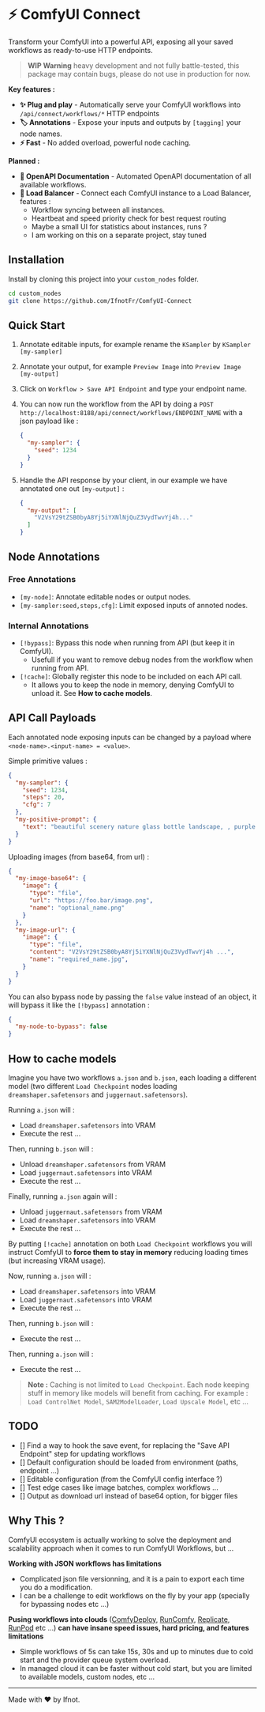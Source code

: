 # ⚡ ComfyUI Connect

Transform your ComfyUI into a powerful API, exposing all your saved workflows as ready-to-use HTTP endpoints.

> **WIP Warning** heavy development and not fully battle-tested, this package may contain bugs, please do not use in production for now.

**Key features :**

- **✨ Plug and play** - Automatically serve your ComfyUI workflows into `/api/connect/workflows/*` HTTP endpoints
- **🏷️ Annotations** - Expose your inputs and outputs by `[tagging]` your node names.
- **⚡ Fast** - No added overload, powerful node caching.

**Planned :**

- **📖 OpenAPI Documentation** - Automated OpenAPI documentation of all available workflows.
- **🔀 Load Balancer** - Connect each ComfyUI instance to a Load Balancer, features :
  - Workflow syncing between all instances.
  - Heartbeat and speed priority check for best request routing
  - Maybe a small UI for statistics about instances, runs ?
  - I am working on this on a separate project, stay tuned

## Installation

Install by cloning this project into your `custom_nodes` folder.

```sh
cd custom_nodes
git clone https://github.com/IfnotFr/ComfyUI-Connect
```

## Quick Start

1. Annotate editable inputs, for example rename the `KSampler` by `KSampler [my-sampler]`

2. Annotate your output, for example `Preview Image` into `Preview Image [my-output]`

3. Click on `Workflow > Save API Endpoint` and type your endpoint name.

4. You can now run the workflow from the API by doing a `POST http://localhost:8188/api/connect/workflows/ENDPOINT_NAME` with a json payload like :

    ```json
    {
      "my-sampler": {
        "seed": 1234
      }
    }
    ```

5. Handle the API response by your client, in our example we have annotated one out `[my-output]` :

    ```json
    {
      "my-output": [
        "V2VsY29tZSB0byA8Yj5iYXNlNjQuZ3VydTwvYj4h..."
      ]
    }
    ```

## Node Annotations

### Free Annotations

- `[my-node]`: Annotate editable nodes or output nodes.
- `[my-sampler:seed,steps,cfg]`: Limit exposed inputs of annoted nodes.

### Internal Annotations

- `[!bypass]`: Bypass this node when running from API (but keep it in ComfyUI).
  - Usefull if you want to remove debug nodes from the workflow when running from API.
- `[!cache]`: Globally register this node to be included on each API call.
  - It allows you to keep the node in memory, denying ComfyUI to unload it. See **How to cache models**.

## API Call Payloads

Each annotated node exposing inputs can be changed by a payload where `<node-name>.<input-name> = <value>`.

Simple primitive values :

```json
{
  "my-sampler": {
    "seed": 1234,
    "steps": 20,
    "cfg": 7
  },
  "my-positive-prompt": {
    "text": "beautiful scenery nature glass bottle landscape, , purple galaxy bottle,"
  }
}
```

Uploading images (from base64, from url) :

```json
{
  "my-image-base64": {
    "image": {
      "type": "file",
      "url": "https://foo.bar/image.png",
      "name": "optional_name.png"
    }
  },
  "my-image-url": {
    "image": {
      "type": "file",
      "content": "V2VsY29tZSB0byA8Yj5iYXNlNjQuZ3VydTwvYj4h ...",
      "name": "required_name.jpg",
    }
  }
}
```

You can also bypass node by passing the `false` value instead of an object, it will bypass it like the `[!bypass]` annotation :

```json
{
  "my-node-to-bypass": false
}
```

## How to cache models

Imagine you have two workflows `a.json` and `b.json`, each loading a different model (two different `Load Checkpoint` nodes loading `dreamshaper.safetensors` and `juggernaut.safetensors`).

Running `a.json` will :

- Load `dreamshaper.safetensors` into VRAM
- Execute the rest ...

Then, running `b.json` will :

- Unload `dreamshaper.safetensors` from VRAM
- Load `juggernaut.safetensors` into VRAM
- Execute the rest ...

Finally, running `a.json` again will :

- Unload `juggernaut.safetensors` from VRAM
- Load `dreamshaper.safetensors` into VRAM
- Execute the rest ...

By putting `[!cache]` annotation on both `Load Checkpoint` workflows you will instruct ComfyUI to **force them to stay in memory** reducing loading times (but increasing VRAM usage).

Now, running `a.json` will :

- Load `dreamshaper.safetensors` into VRAM
- Load `juggernaut.safetensors` into VRAM
- Execute the rest ...

Then, running `b.json` will :

- Execute the rest ...

Then, running `a.json` will :

- Execute the rest ...

> **Note :** Caching is not limited to `Load Checkpoint`. Each node keeping stuff in memory like models will benefit from caching. For example : `Load ControlNet Model`, `SAM2ModelLoader`, `Load Upscale Model`, etc ...

## TODO

- [] Find a way to hook the save event, for replacing the "Save API Endpoint" step for updating workflows
- [] Default configuration should be loaded from environment (paths, endpoint ...)
- [] Editable configuration (from the ComfyUI config interface ?)
- [] Test edge cases like image batches, complex workflows ...
- [] Output as download url instead of base64 option, for bigger files

## Why This ?

ComfyUI ecosystem is actually working to solve the deployment and scalability approach when it comes to run ComfyUI Workflows, but ...

**Working with JSON workflows has limitations**

- Complicated json file versionning, and it is a pain to export each time you do a modification.
- I can be a challenge to edit workflows on the fly by your app (specially for bypassing nodes etc ...)

**Pusing workflows into clouds** ([ComfyDeploy](https://comfydeploy.com/), [RunComfy](https://www.runcomfy.com/), [Replicate](https://replicate.com/), [RunPod](https://www.runpod.io/) etc ...) **can have insane speed issues, hard pricing, and features limitations**

- Simple workflows of 5s can take 15s, 30s and up to minutes due to cold start and the provider queue system overload.
- In managed cloud it can be faster without cold start, but you are limited to available models, custom nodes, etc ...

---

Made with ❤️ by Ifnot.
